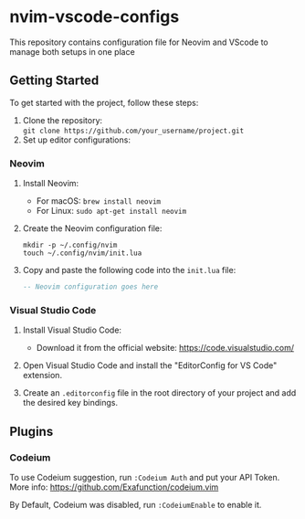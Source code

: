 # nvim-vscode-configs

This repository contains configuration file for Neovim and VScode to manage both setups in one place

## Getting Started

To get started with the project, follow these steps:

1. Clone the repository:  
    `git clone https://github.com/your_username/project.git`
2. Set up editor configurations:

### Neovim

1. Install Neovim:
   - For macOS: `brew install neovim`
   - For Linux: `sudo apt-get install neovim`

2. Create the Neovim configuration file:
   ```
   mkdir -p ~/.config/nvim
   touch ~/.config/nvim/init.lua
   ```

3. Copy and paste the following code into the `init.lua` file:
   ```lua
   -- Neovim configuration goes here
   ```

### Visual Studio Code

1. Install Visual Studio Code:
   - Download it from the official website: https://code.visualstudio.com/

2. Open Visual Studio Code and install the "EditorConfig for VS Code" extension.

3. Create an `.editorconfig` file in the root directory of your project and add the desired key bindings.

## Plugins

### Codeium

To use Codeium suggestion, run `:Codeium Auth` and put your API Token.
More info: https://github.com/Exafunction/codeium.vim

By Default, Codeium was disabled, run `:CodeiumEnable` to enable it.
